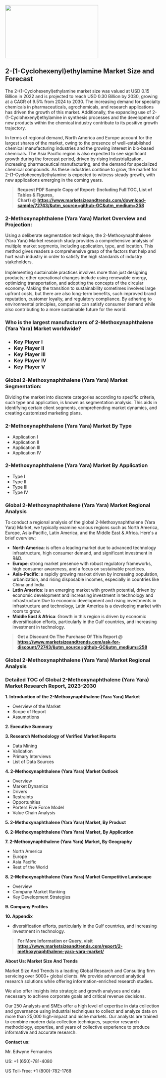 <p><img class="alignnone size-medium wp-image-20088" src="https://ffe5etoiles.com/wp-content/uploads/2024/12/MST1-300x171.png" alt="" width="300" height="171" /></p><h2>2-(1-Cyclohexenyl)ethylamine Market Size and Forecast</h2><p>The 2-(1-Cyclohexenyl)ethylamine market size was valued at USD 0.15 Billion in 2022 and is projected to reach USD 0.30 Billion by 2030, growing at a CAGR of 9.5% from 2024 to 2030. The increasing demand for specialty chemicals in pharmaceuticals, agrochemicals, and research applications has driven the growth of this market. Additionally, the expanding use of 2-(1-Cyclohexenyl)ethylamine in synthesis processes and the development of new products within the chemical industry contribute to its positive growth trajectory.</p><p>In terms of regional demand, North America and Europe account for the largest shares of the market, owing to the presence of well-established chemical manufacturing industries and the growing interest in bio-based chemicals. The Asia Pacific region is also expected to see significant growth during the forecast period, driven by rising industrialization, increasing pharmaceutical manufacturing, and the demand for specialized chemical compounds. As these industries continue to grow, the market for 2-(1-Cyclohexenyl)ethylamine is expected to witness steady growth, with new applications emerging in the coming years.</p></p><blockquote id="" class=""><strong>Request PDF Sample Copy of Report: (Including Full TOC, List of Tables &amp; Figures, Chart)&nbsp;@&nbsp;<strong><a href="https://www.marketsizeandtrends.com/download-sample/72743/&utm_source=github-GC&utm_medium=258" target="_blank">https://www.marketsizeandtrends.com/download-sample/72743/&utm_source=github-GC&utm_medium=258</a></strong></strong></blockquote><h3 id="" class="">2-Methoxynaphthalene (Yara Yara) Market&nbsp;Overview and Projection:</h3><p id="" class="">Using a deliberate segmentation technique, the 2-Methoxynaphthalene (Yara Yara) Market research study provides a comprehensive analysis of multiple market segments, including application, type, and location. This method gives readers a comprehensive grasp of the factors that help and hurt each industry in order to satisfy the high standards of industry stakeholders. <br /> <br />Implementing sustainable practices involves more than just designing products; other operational changes include using renewable energy, optimizing transportation, and adopting the concepts of the circular economy. Making the transition to sustainability sometimes involves large upfront costs, but there are also long-term benefits, such improved brand reputation, customer loyalty, and regulatory compliance. By adhering to environmental principles, companies can satisfy consumer demand while also contributing to a more sustainable future for the world.</p><h3 id="" class="">Who is the largest manufacturers of&nbsp;2-Methoxynaphthalene (Yara Yara) Market worldwide?</h3><h3 class=""><p><ul><li>Key Player I </li><li> Key Player II </li><li> Key Player III </li><li> Key Player IV </li><li> Key Player V</li></ul></p></h3><h3 id="" class="">Global&nbsp;2-Methoxynaphthalene (Yara Yara) Market Segmentation:</h3><p id="" class="">Dividing the market into discrete categories according to specific criteria, such type and application, is known as segmentation analysis. This aids in identifying certain client segments, comprehending market dynamics, and creating customized marketing plans.</p><h3 id="" class="">2-Methoxynaphthalene (Yara Yara) Market&nbsp;By Type</h3><p><p><ul><li>Application I</li><li> Application II</li><li> Application III</li><li> Application IV</p></li></ul></p></p><h3 id="" class="">2-Methoxynaphthalene (Yara Yara) Market&nbsp;By Application</h3><p class=""><p><ul><li>Type I</li><li> Type II</li><li> Type III</li><li> Type IV</li></ul></p></p><h3 id="" class="">Global 2-Methoxynaphthalene (Yara Yara) Market Regional Analysis</h3><p id="" class="">To conduct a regional analysis of the global 2-Methoxynaphthalene (Yara Yara) Market, we typically examine various regions such as North America, Europe, Asia-Pacific, Latin America, and the Middle East &amp; Africa. Here's a brief overview:</p><ul><li><strong>North America</strong>: is often a leading market due to advanced technology infrastructure, high consumer demand, and significant investment in R&amp;D.</li><li><strong>Europe</strong>: strong market presence with robust regulatory frameworks, high consumer awareness, and a focus on sustainable practices.</li><li><strong>Asia-Pacific</strong>: a rapidly growing market driven by increasing population, urbanization, and rising disposable incomes, especially in countries like China and India.</li><li><strong>Latin America</strong>: is an emerging market with growth potential, driven by economic development and increasing investment in technology and infrastructure.Due to economic development and rising investments in infrastructure and technology, Latin America is a developing market with room to grow.</li><li><strong>Middle East &amp; Africa</strong>: Growth in this region is driven by economic diversification efforts, particularly in the Gulf countries, and increasing investment in technology.</li></ul><blockquote id="" class=""><strong>Get a Discount On The Purchase Of This Report @ <strong><a href="https://www.marketsizeandtrends.com/ask-for-discount/72743/&utm_source=github-GC&utm_medium=258" target="_blank">https://www.marketsizeandtrends.com/ask-for-discount/72743/&utm_source=github-GC&utm_medium=258</a></strong></strong></blockquote><h3 id="" class="">Global 2-Methoxynaphthalene (Yara Yara) Market Regional Analysis</h3><h3 id="" class="">Detailed TOC of Global 2-Methoxynaphthalene (Yara Yara) Market Research Report, 2023-2030</h3><p id="" class=""><strong>1. Introduction of the 2-Methoxynaphthalene (Yara Yara) Market</strong></p><ul><li>Overview of the Market</li><li>Scope of Report</li><li>Assumptions</li></ul><p id="" class=""><strong>2. Executive Summary</strong></p><p id="" class=""><strong>3. Research Methodology of Verified Market Reports</strong></p><ul><li>Data Mining</li><li>Validation</li><li>Primary Interviews</li><li>List of Data Sources</li></ul><p id="" class=""><strong>4. 2-Methoxynaphthalene (Yara Yara) Market Outlook</strong></p><ul><li>Overview</li><li>Market Dynamics</li><li>Drivers</li><li>Restraints</li><li>Opportunities</li><li>Porters Five Force Model</li><li>Value Chain Analysis</li></ul><p id="" class=""><strong>5. 2-Methoxynaphthalene (Yara Yara) Market, By Product</strong></p><p id="" class=""><strong>6. 2-Methoxynaphthalene (Yara Yara) Market, By Application</strong></p><p id="" class=""><strong>7. 2-Methoxynaphthalene (Yara Yara) Market, By Geography</strong></p><ul><li>North America</li><li>Europe</li><li>Asia Pacific</li><li>Rest of the World</li></ul><p id="" class=""><strong>8. 2-Methoxynaphthalene (Yara Yara) Market Competitive Landscape</strong></p><ul><li>Overview</li><li>Company Market Ranking</li><li>Key Development Strategies</li></ul><p id="" class=""><strong>9. Company Profiles</strong></p><p id="" class=""><strong>10. Appendix</strong></p><ul><li>diversification efforts, particularly in the Gulf countries, and increasing investment in technology.</li></ul><blockquote id="" class=""><strong>For More Information or Query, visit <strong><strong><a href="https://www.marketsizeandtrends.com/report/2-methoxynaphthalene-yara-yara-market/" target="_blank">https://www.marketsizeandtrends.com/report/2-methoxynaphthalene-yara-yara-market/</a></strong></strong></strong></blockquote><p id="" class=""><strong>About Us: Market Size And Trends</strong></p><p id="" class="">Market Size And Trends is a leading Global Research and Consulting firm servicing over 5000+ global clients. We provide advanced analytical research solutions while offering information-enriched research studies.</p><p id="" class="">We also offer insights into strategic and growth analyses and data necessary to achieve corporate goals and critical revenue decisions.</p><p id="" class="">Our 250 Analysts and SMEs offer a high level of expertise in data collection and governance using industrial techniques to collect and analyze data on more than 25,000 high-impact and niche markets. Our analysts are trained to combine modern data collection techniques, superior research methodology, expertise, and years of collective experience to produce informative and accurate research.</p><p id="" class=""><strong>Contact us:</strong></p><p id="" class="">Mr. Edwyne Fernandes</p><p id="" class="">US: +1 (650)-781-4080</p><p id="" class="">US Toll-Free: +1 (800)-782-1768</p>
